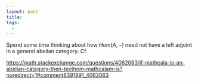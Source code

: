 ```yaml
---
layout: post
title: 
tags:
  - 
---
```


Spend some time thinking about how $Hom(A,-)$ need not have a left adjoint
in a general abelian category. Cf. 

https://math.stackexchange.com/questions/4062063/if-mathcala-is-an-abelian-category-then-texthom-mathcalam-is?noredirect=1#comment8391891_4062063
